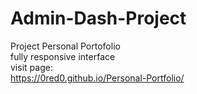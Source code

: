 # Admin-Dash-Project
Project Personal Portofolio	<br>
fully responsive interface <br>
visit page: <br>
https://0red0.github.io/Personal-Portfolio/
